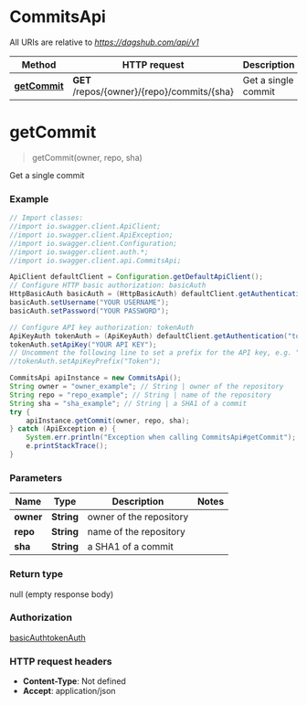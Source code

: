 # CommitsApi

All URIs are relative to *https://dagshub.com/api/v1*

Method | HTTP request | Description
------------- | ------------- | -------------
[**getCommit**](CommitsApi.md#getCommit) | **GET** /repos/{owner}/{repo}/commits/{sha} | Get a single commit

<a name="getCommit"></a>
# **getCommit**
> getCommit(owner, repo, sha)

Get a single commit

### Example
```java
// Import classes:
//import io.swagger.client.ApiClient;
//import io.swagger.client.ApiException;
//import io.swagger.client.Configuration;
//import io.swagger.client.auth.*;
//import io.swagger.client.api.CommitsApi;

ApiClient defaultClient = Configuration.getDefaultApiClient();
// Configure HTTP basic authorization: basicAuth
HttpBasicAuth basicAuth = (HttpBasicAuth) defaultClient.getAuthentication("basicAuth");
basicAuth.setUsername("YOUR USERNAME");
basicAuth.setPassword("YOUR PASSWORD");

// Configure API key authorization: tokenAuth
ApiKeyAuth tokenAuth = (ApiKeyAuth) defaultClient.getAuthentication("tokenAuth");
tokenAuth.setApiKey("YOUR API KEY");
// Uncomment the following line to set a prefix for the API key, e.g. "Token" (defaults to null)
//tokenAuth.setApiKeyPrefix("Token");

CommitsApi apiInstance = new CommitsApi();
String owner = "owner_example"; // String | owner of the repository
String repo = "repo_example"; // String | name of the repository
String sha = "sha_example"; // String | a SHA1 of a commit
try {
    apiInstance.getCommit(owner, repo, sha);
} catch (ApiException e) {
    System.err.println("Exception when calling CommitsApi#getCommit");
    e.printStackTrace();
}
```

### Parameters

Name | Type | Description  | Notes
------------- | ------------- | ------------- | -------------
 **owner** | **String**| owner of the repository |
 **repo** | **String**| name of the repository |
 **sha** | **String**| a SHA1 of a commit |

### Return type

null (empty response body)

### Authorization

[basicAuth](../README.md#basicAuth)[tokenAuth](../README.md#tokenAuth)

### HTTP request headers

 - **Content-Type**: Not defined
 - **Accept**: application/json

